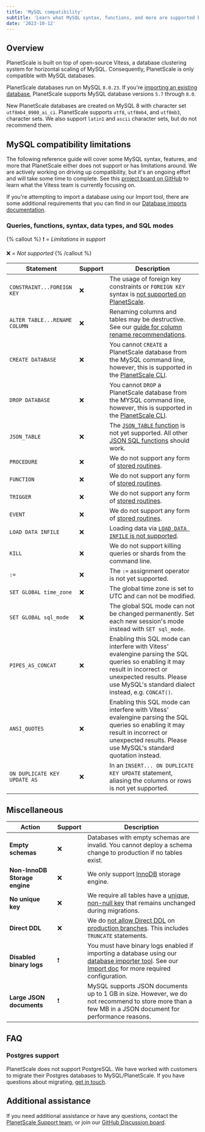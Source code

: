 ```yaml
---
title: 'MySQL compatibility'
subtitle: 'Learn what MySQL syntax, functions, and more are supported by PlanetScale'
date: '2023-10-12'
---
```


## Overview

PlanetScale is built on top of open-source Vitess, a database clustering system for horizontal scaling of MySQL. Consequently, PlanetScale is only compatible with MySQL databases.

PlanetScale databases run on MySQL `8.0.23`. If you're [importing an existing database](/docs/imports/database-imports), PlanetScale supports MySQL database versions `5.7` through `8.0`.

New PlanetScale databases are created on MySQL 8 with character set `utf8mb4_0900_ai_ci`. PlanetScale supports `utf8`, `utf8mb4`, and `utf8mb3`, character sets. We also support `latin1` and `ascii` character sets, but do not recommend them.

## MySQL compatibility limitations

The following reference guide will cover some MySQL syntax, features, and more that PlanetScale either does not support or has limitations around. We are actively working on driving up compatibility, but it's an ongoing effort and will take some time to complete. See this [project board on GitHub](https://github.com/vitessio/vitess/projects/4) to learn what the Vitess team is currently focusing on.

If you're attempting to import a database using our Import tool, there are some additional requirements that you can find in our [Database imports documentation](/docs/imports/database-imports#import-limitations).

### Queries, functions, syntax, data types, and SQL modes

{% callout %}
❗ = _Limitations in support_

❌ = _Not supported_
{% /callout %}

| Statement                     | Support | Description                                                                                                                                                                                                                                                |
| ----------------------------- | ------- | ---------------------------------------------------------------------------------------------------------------------------------------------------------------------------------------------------------------------------------------------------------- |
| `CONSTRAINT...FOREIGN KEY`    | ❌      | The usage of foreign key constraints or `FOREIGN KEY` syntax is [not supported on PlanetScale](/docs/learn/operating-without-foreign-key-constraints).                                                                                                     |
| `ALTER TABLE...RENAME COLUMN` | ❌      | Renaming columns and tables may be destructive. See our [guide for column rename recommendations](/docs/learn/handling-table-and-column-renames).                                                                                                          |
| `CREATE DATABASE`             | ❌      | You cannot `CREATE` a PlanetScale database from the MySQL command line, however, this is supported in the [PlanetScale CLI](/docs/reference/database).                                                                                                     |
| `DROP DATABASE`               | ❌      | You cannot `DROP` a PlanetScale database from the MYSQL command line, however, this is supported in the [PlanetScale CLI](/docs/reference/database).                                                                                                       |
| `JSON_TABLE`                  | ❌      | The [`JSON_TABLE` function](https://dev.mysql.com/doc/refman/8.0/en/json-table-functions.html#function_json-table) is not yet supported. All other [JSON SQL functions](https://dev.mysql.com/doc/refman/8.0/en/json-function-reference.html) should work. |
| `PROCEDURE`                   | ❌      | We do not support any form of [stored routines](https://dev.mysql.com/doc/refman/8.0/en/stored-routines.html).                                                                                                                                             |
| `FUNCTION`                    | ❌      | We do not support any form of [stored routines](https://dev.mysql.com/doc/refman/8.0/en/stored-routines.html).                                                                                                                                             |
| `TRIGGER`                     | ❌      | We do not support any form of [stored routines](https://dev.mysql.com/doc/refman/8.0/en/stored-routines.html).                                                                                                                                             |
| `EVENT`                       | ❌      | We do not support any form of [stored routines](https://dev.mysql.com/doc/refman/8.0/en/stored-routines.html).                                                                                                                                             |
| `LOAD DATA INFILE`            | ❌      | Loading data via [`LOAD DATA INFILE` is not supported](https://github.com/vitessio/vitess/issues/2976).                                                                                                                                                    |
| `KILL`                        | ❌      | We do not support killing queries or shards from the command line.                                                                                                                                                                                         |
| `:=`                          | ❌      | The `:=` assignment operator is not yet supported.                                                                                                                                                                                                         |
| `SET GLOBAL time_zone`        | ❌      | The global time zone is set to UTC and can not be modified.                                                                                                                                                                                                |
| `SET GLOBAL sql_mode`         | ❌      | The global SQL mode can not be changed permanently. Set each new session's mode instead with `SET sql_mode`.                                                                                                                                               |
| `PIPES_AS_CONCAT`             | ❌      | Enabling this SQL mode can interfere with Vitess' evalengine parsing the SQL queries so enabling it may result in incorrect or unexpected results. Please use MySQL's standard dialect instead, e.g. `CONCAT()`.                                           |
| `ANSI_QUOTES`                 | ❌      | Enabling this SQL mode can interfere with Vitess' evalengine parsing the SQL queries so enabling it may result in incorrect or unexpected results. Please use MySQL's standard quotation instead.                                                          |
| `ON DUPLICATE KEY UPDATE AS`  | ❌      | In an `INSERT... ON DUPLICATE KEY UPDATE` statement, aliasing the columns or rows is not yet supported.                                                                                                                                                    |

## Miscellaneous

| Action                        | Support | Description                                                                                                                                                                                                                                     |
| ----------------------------- | ------- | ----------------------------------------------------------------------------------------------------------------------------------------------------------------------------------------------------------------------------------------------- |
| **Empty schemas**             | ❌      | Databases with empty schemas are invalid. You cannot deploy a schema change to production if no tables exist.                                                                                                                                   |
| **Non-InnoDB Storage engine** | ❌      | We only support [InnoDB](https://dev.mysql.com/doc/refman/8.0/en/innodb-storage-engine.html) storage engine.                                                                                                                                    |
| **No unique key**             | ❌      | We require all tables have a [unique, non-null key](/docs/learn/change-single-unique-key) that remains unchanged during migrations.                                                                                                             |
| **Direct DDL**                | ❌      | We do [not allow Direct DDL](/docs/learn/how-online-schema-change-tools-work) on [production branches](/docs/concepts/branching). This includes `TRUNCATE` statements.                                                                          |
| **Disabled binary logs**      | ❗      | You must have binary logs enabled if importing a database using our [database importer tool](/docs/imports/database-imports). See our [Import doc](/docs/imports/database-imports#server-configuration-issues) for more required configuration. |
| **Large JSON documents**      | ❗      | MySQL supports JSON documents up to 1 GB in size. However, we do not recommend to store more than a few MB in a JSON document for performance reasons.                                                                                          |

## FAQ

### Postgres support

PlanetScale does not support PostgreSQL. We have worked with customers to migrate their Postgres databases to MySQL/PlanetScale. If you have questions about migrating, [get in touch](/contact).

## Additional assistance

If you need additional assistance or have any questions, contact the [PlanetScale Support team](https://support.planetscale.com/hc/en-us), or join our [GitHub Discussion board](https://github.com/planetscale/beta/discussions).
